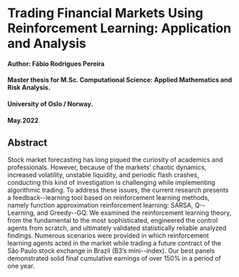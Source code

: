 # Trading Financial Markets Using Reinforcement Learning: Application and Analysis

#### Author: Fábio Rodrigues Pereira
#### Master thesis for M.Sc. Computational Science: Applied Mathematics and Risk Analysis.
#### University of Oslo / Norway.
#### May.2022


## Abstract
Stock market forecasting has long piqued the curiosity of academics and professionals. However, because of the markets’ chaotic dynamics, increased volatility, unstable liquidity, and periodic flash crashes, conducting this kind of investigation is challenging while implementing algorithmic trading. To address these issues, the current research presents a feedback--learning tool based on reinforcement learning methods, namely function approximation reinforcement learning: SARSA, Q--Learning, and Greedy--GQ. We examined the reinforcement learning theory, from the fundamental to the most sophisticated, engineered the control agents from scratch, and ultimately validated statistically reliable analyzed findings. Numerous scenarios were provided in which reinforcement learning agents acted in the market while trading a future contract of the São Paulo stock exchange in Brazil (B3’s mini--index). Our best panels demonstrated solid final cumulative earnings of over 150% in a period of one year.

